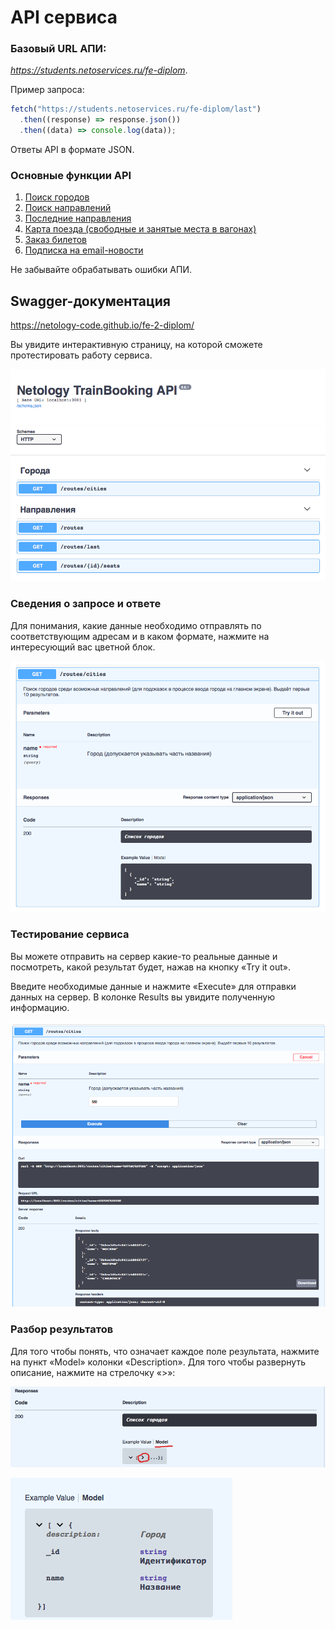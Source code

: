 # API сервиса

### Базовый URL АПИ:

*https://students.netoservices.ru/fe-diplom*.

Пример запроса:

```js
fetch("https://students.netoservices.ru/fe-diplom/last")
  .then((response) => response.json())
  .then((data) => console.log(data));
```

Ответы API в формате JSON.

### Основные функции API

1. [Поиск городов](./api/cities.md)
2. [Поиск направлений](./api/routes.md)
3. [Последние направления](./api/last-routes.md)
4. [Карта поезда (свободные и занятые места в вагонах)](./api/seats.md)
5. [Заказ билетов](./api/order.md)
6. [Подписка на email-новости](./api/subscribe.md)

Не забывайте обрабатывать ошибки АПИ.

## Swagger-документация

https://netology-code.github.io/fe-2-diplom/

Вы увидите интерактивную страницу, на которой сможете протестировать
работу сервиса.

![Первый экран работы с сервисом Swagger](./images/swagger.png)

### Сведения о запросе и ответе

Для понимания, какие данные необходимо отправлять по соответствующим адресам
и в каком формате, нажмите на интересующий вас цветной блок.

![Детали работы с сервисом Swagger](./images/swagger-details.png)

### Тестирование сервиса

Вы можете отправить на сервер какие-то реальные данные и посмотреть,
какой результат будет, нажав на кнопку «Try it out».

Введите необходимые данные и нажмите «Execute» для отправки данных на сервер.
В колонке Results вы увидите полученную информацию.

![Демо вариант работы с сервисом Swagger](./images/swagger-try.png)

### Разбор результатов

Для того чтобы понять, что означает каждое поле результата, нажмите на пункт
«Model» колонки «Description». Для того чтобы развернуть описание, нажмите
на стрелочку «>»:

![Работа с моделью](./images/swagger-model.png)

![Работа с моделью](./images/swagger-model-2.png)

